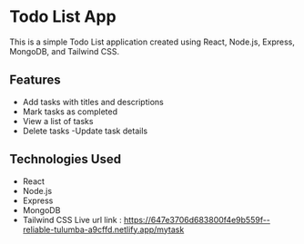 # Todo List App

This is a simple Todo List application created using React, Node.js, Express, MongoDB, and Tailwind CSS.

## Features

- Add tasks with titles and descriptions
- Mark tasks as completed
- View a list of tasks
- Delete tasks
  -Update task details

## Technologies Used

- React
- Node.js
- Express
- MongoDB
- Tailwind CSS
Live url link : https://647e3706d683800f4e9b559f--reliable-tulumba-a9cffd.netlify.app/mytask